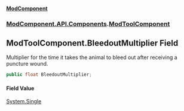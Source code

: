 #### [ModComponent](index.md 'index')
### [ModComponent.API.Components](index.md#ModComponent.API.Components 'ModComponent.API.Components').[ModToolComponent](ModToolComponent.md 'ModComponent.API.Components.ModToolComponent')

## ModToolComponent.BleedoutMultiplier Field

Multiplier for the time it takes the animal to bleed out after receiving a puncture wound.

```csharp
public float BleedoutMultiplier;
```

#### Field Value
[System.Single](https://docs.microsoft.com/en-us/dotnet/api/System.Single 'System.Single')